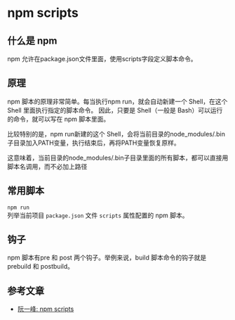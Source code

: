 # npm scripts

## 什么是 npm
npm 允许在package.json文件里面，使用scripts字段定义脚本命令。

## 原理
npm 脚本的原理非常简单。每当执行npm run，就会自动新建一个 Shell，在这个 Shell 里面执行指定的脚本命令。
因此，只要是 Shell（一般是 Bash）可以运行的命令，就可以写在 npm 脚本里面。    

比较特别的是，npm run新建的这个 Shell，会将当前目录的node_modules/.bin子目录加入PATH变量，执行结束后，再将PATH变量恢复原样。

这意味着，当前目录的node_modules/.bin子目录里面的所有脚本，都可以直接用脚本名调用，而不必加上路径

## 常用脚本
`npm run`    
列举当前项目 `package.json` 文件 `scripts` 属性配置的 npm 脚本。

## 钩子
npm 脚本有pre 和 post 两个钩子。举例来说，build 脚本命令的钩子就是 prebuild 和 postbuild。


## 参考文章
- [阮一峰: npm scripts](https://www.ruanyifeng.com/blog/2016/10/npm_scripts.html)